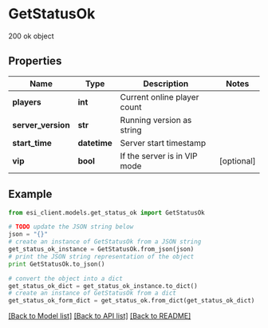 # GetStatusOk

200 ok object

## Properties

Name | Type | Description | Notes
------------ | ------------- | ------------- | -------------
**players** | **int** | Current online player count | 
**server_version** | **str** | Running version as string | 
**start_time** | **datetime** | Server start timestamp | 
**vip** | **bool** | If the server is in VIP mode | [optional] 

## Example

```python
from esi_client.models.get_status_ok import GetStatusOk

# TODO update the JSON string below
json = "{}"
# create an instance of GetStatusOk from a JSON string
get_status_ok_instance = GetStatusOk.from_json(json)
# print the JSON string representation of the object
print GetStatusOk.to_json()

# convert the object into a dict
get_status_ok_dict = get_status_ok_instance.to_dict()
# create an instance of GetStatusOk from a dict
get_status_ok_form_dict = get_status_ok.from_dict(get_status_ok_dict)
```
[[Back to Model list]](../README.md#documentation-for-models) [[Back to API list]](../README.md#documentation-for-api-endpoints) [[Back to README]](../README.md)


